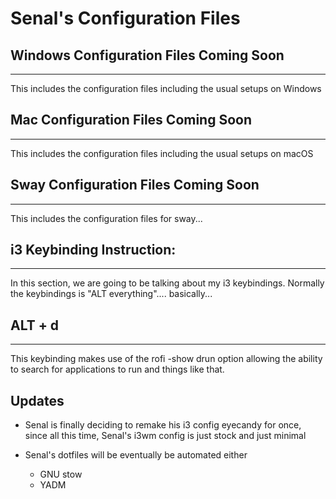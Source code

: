 # Senal's Configuration Files



## Windows Configuration Files Coming Soon
--------

This includes the configuration files including the usual setups on Windows


## Mac Configuration Files Coming Soon
--------

This includes the configuration files including the usual setups on macOS



## Sway Configuration Files Coming Soon
--------

This includes the configuration files for sway...





## i3 Keybinding Instruction: 
--------

In this section, we are going to be talking about my i3 keybindings.
Normally the keybindings is "ALT everything".... basically...






## ALT + d 
--------

This keybinding makes use of the rofi -show drun option allowing 
the ability to search for applications to run and things like 
that.




## Updates


- Senal is finally deciding to remake his i3 config eyecandy for once,
  since all this time, Senal's i3wm config is just stock and just minimal



- Senal's dotfiles will be eventually be automated either
	- GNU stow
	- YADM
